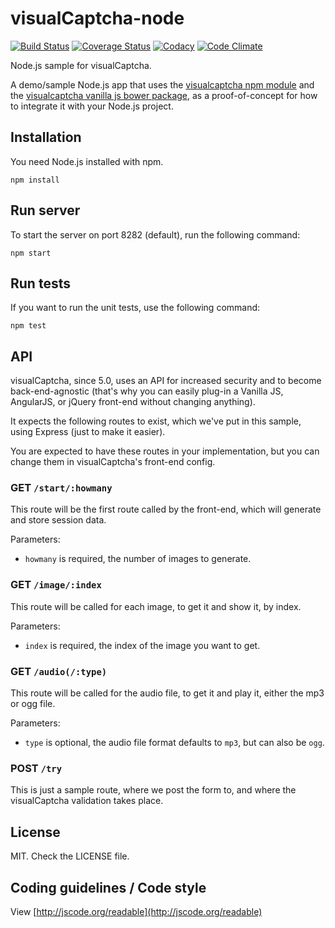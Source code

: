 # visualCaptcha-node

[![Build Status](https://travis-ci.org/emotionLoop/visualCaptcha-node.svg?flat=true&branch=master)](https://travis-ci.org/emotionLoop/visualCaptcha-node)
[![Coverage Status](https://coveralls.io/repos/emotionLoop/visualCaptcha-node/badge.svg?flat=true)](https://coveralls.io/r/emotionLoop/visualCaptcha-node)
[![Codacy](https://www.codacy.com/project/badge/fd2763e38c584ec689c2617c112852e8)](https://www.codacy.com/app/bruno-bernardino/visualCaptcha-node)
[![Code Climate](https://codeclimate.com/github/emotionLoop/visualCaptcha-node/badges/gpa.svg)](https://codeclimate.com/github/emotionLoop/visualCaptcha-node)

Node.js sample for visualCaptcha.

A demo/sample Node.js app that uses the [visualcaptcha npm module](https://github.com/emotionLoop/visualCaptcha-npm) and the [visualcaptcha vanilla js bower package](https://github.com/emotionLoop/visualCaptcha-frontend-vanilla), as a proof-of-concept for how to integrate it with your Node.js project.


## Installation 

You need Node.js installed with npm.
```
npm install
```


## Run server

To start the server on port 8282 (default), run the following command:
```
npm start
```


## Run tests

If you want to run the unit tests, use the following command:
```
npm test
```


## API

visualCaptcha, since 5.0, uses an API for increased security and to become back-end-agnostic (that's why you can easily plug-in a Vanilla JS, AngularJS, or jQuery front-end without changing anything).

It expects the following routes to exist, which we've put in this sample, using Express (just to make it easier).

You are expected to have these routes in your implementation, but you can change them in visualCaptcha's front-end config.

### GET `/start/:howmany`

This route will be the first route called by the front-end, which will generate and store session data.

Parameters:

- `howmany` is required, the number of images to generate.

### GET `/image/:index`

This route will be called for each image, to get it and show it, by index.

Parameters:

- `index` is required, the index of the image you want to get.

### GET `/audio(/:type)`

This route will be called for the audio file, to get it and play it, either the mp3 or ogg file.

Parameters:

- `type` is optional, the audio file format defaults to `mp3`, but can also be `ogg`.

### POST `/try` 

This is just a sample route, where we post the form to, and where the visualCaptcha validation takes place.


## License

MIT. Check the LICENSE file.

## Coding guidelines / Code style

View [http://jscode.org/readable](http://jscode.org/readable)
